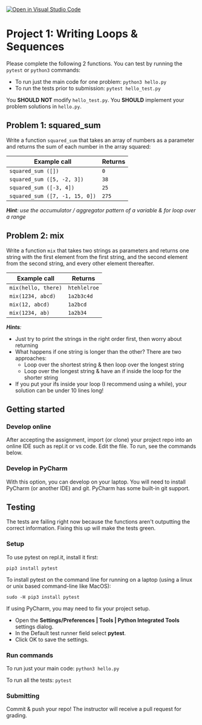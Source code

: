 [![Open in Visual Studio Code](https://classroom.github.com/assets/open-in-vscode-718a45dd9cf7e7f842a935f5ebbe5719a5e09af4491e668f4dbf3b35d5cca122.svg)](https://classroom.github.com/online_ide?assignment_repo_id=14189856&assignment_repo_type=AssignmentRepo)
# Project 1: Writing Loops & Sequences
Please complete the following 2 functions. You can test by running the `pytest` or `python3` commands:

* To run just the main code for one problem: `python3 hello.py`
* To run the tests prior to submission: `pytest hello_test.py`

You **SHOULD NOT** modify `hello_test.py`.
You **SHOULD** implement your problem solutions in `hello.py`.

## Problem 1: squared_sum

Write a function ```squared_sum``` that takes an array of numbers as a parameter and returns the sum of each number in the array squared:

| **Example call** | **Returns** |
| -------------- | --------- |
| `squared_sum ([])` | `0` |
| `squared_sum ([5, -2, 3])` | `38` |
| `squared_sum ([-3, 4])` | `25` |
| `squared_sum ([7, -1, 15, 0])` | `275` |

_**Hint**: use the accumulator / aggregator pattern of a variable & for loop over a range_

## Problem 2: mix

Write a function `mix` that takes two strings as parameters and returns one string with the first element from the first string, and the second element from the second string, and every other element thereafter.

| **Example call** | **Returns** |
| -------------- | --------- |
| `mix(hello, there)` | `htehlelroe` |
| `mix(1234, abcd)` | `1a2b3c4d` |
| `mix(12, abcd)` | `1a2bcd` |
| `mix(1234, ab)` | `1a2b34` |

_**Hints**:_
* Just try to print the strings in the right order first, then worry about returning 
* What happens if one string is longer than the other? There are two approaches:
  * Loop over the shortest string & then loop over the longest string
  * Loop over the longest string & have an if inside the loop for the shorter string
* If you put your ifs inside your loop (I recommend using a while), your solution can be under 10 lines long!

## Getting started

### Develop online

After accepting the assignment, import (or clone) your project repo into an online IDE such as repl.it or vs code. Edit the file. To run, see the commands below.

### Develop in PyCharm

With this option, you can develop on your laptop. You will need to install PyCharm (or another IDE) and git. PyCharm has some built-in git support.

## Testing
The tests are failing right now because the functions aren't outputting the correct information. Fixing this up will make the tests green.

### Setup
To use pytest on repl.it, install it first:

`pip3 install pytest`

To install pytest on the command line for running on a laptop (using a linux or unix based command-line like MacOS):

`sudo -H pip3 install pytest`

If using PyCharm, you may need to fix your project setup.
- Open the **Settings/Preferences | Tools | Python Integrated Tools** settings dialog.
- In the Default test runner field select **pytest**.
- Click OK to save the settings.

### Run commands
To run just your main code:
`python3 hello.py`

To run all the tests:
`pytest`

### Submitting
Commit & push your repo! The instructor will receive a pull request for grading.
